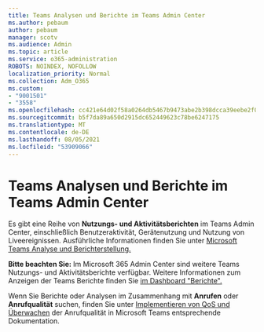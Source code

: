 ```yaml
---
title: Teams Analysen und Berichte im Teams Admin Center
ms.author: pebaum
author: pebaum
manager: scotv
ms.audience: Admin
ms.topic: article
ms.service: o365-administration
ROBOTS: NOINDEX, NOFOLLOW
localization_priority: Normal
ms.collection: Adm_O365
ms.custom:
- "9001501"
- "3558"
ms.openlocfilehash: cc421e64d02f58a0264db5467b9473abe2b398dcca39eebe2f072a0f283276f2
ms.sourcegitcommit: b5f7da89a650d2915dc652449623c78be6247175
ms.translationtype: MT
ms.contentlocale: de-DE
ms.lasthandoff: 08/05/2021
ms.locfileid: "53909066"
---
```

# <a name="teams-analytics-and-reports-in-the-teams-admin-center"></a>Teams Analysen und Berichte im Teams Admin Center

Es gibt eine Reihe von **Nutzungs- und Aktivitätsberichten** im Teams Admin Center, einschließlich Benutzeraktivität, Gerätenutzung und Nutzung von Liveereignissen. Ausführliche Informationen finden Sie unter [Microsoft Teams Analyse und Berichterstellung.](https://docs.microsoft.com/microsoftteams/teams-analytics-and-reports/teams-reporting-reference)

**Bitte beachten Sie:** Im Microsoft 365 Admin Center sind weitere Teams Nutzungs- und Aktivitätsberichte verfügbar. Weitere Informationen zum Anzeigen der Teams Berichte finden Sie [im Dashboard "Berichte".](https://docs.microsoft.com/microsoftteams/teams-activity-reports#how-to-view-the-teams-reports-in-the-reports-dashboard)

Wenn Sie Berichte oder Analysen im Zusammenhang mit **Anrufen** oder **Anrufqualität** suchen, finden Sie unter [Implementieren von QoS und Überwachen](https://docs.microsoft.com/microsoftteams/monitor-call-quality-qos) der Anrufqualität in Microsoft Teams entsprechende Dokumentation.

